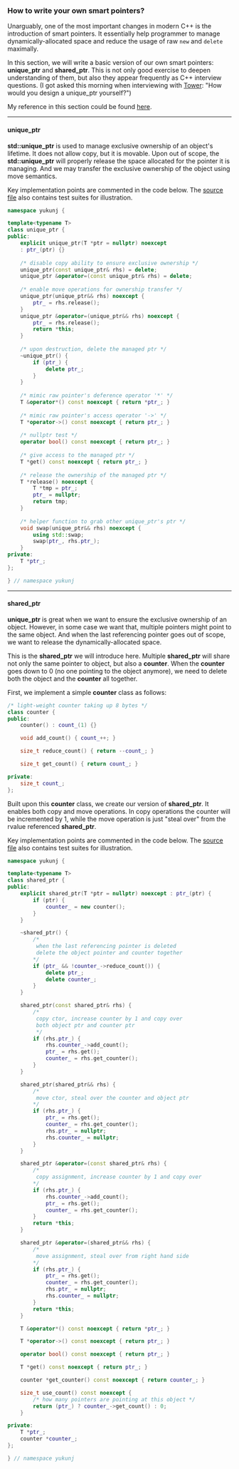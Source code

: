 ### How to write your own smart pointers?

Unarguably, one of the most important changes in modern C++ is the introduction of smart pointers. It essentially help programmer to manage dynamically-allocated space and reduce the usage of raw `new` and `delete` maximally.

In this section, we will write a basic version of our own smart pointers: **unique_ptr** and **shared_ptr**. This is not only good exercise to deepen understanding of them, but also they appear frequently as C++ interview questions. (I got asked this morning when interviewing with [Tower](https://www.tower-research.com): "How would you design a unique_ptr yourself?") 

My reference in this section could be found [here](https://github.com/Light-City/CPlusPlusThings/tree/master/learn_class/modern_C++_30/smart_ptr).

---

#### unique_ptr

**std::unique_ptr** is used to manage exclusive ownership of an object's lifetime. It does not allow copy, but it is movable. Upon out of scope, the **std::unique_ptr** will properly release the space allocated for the pointer it is managing. And we may transfer the exclusive ownership of the object using move semantics.

Key implementation points are commented in the code below. The [source file](./unique_ptr.cpp) also contains test suites for illustration. 
```CPP
namespace yukunj {

template<typename T>
class unique_ptr {
public:
    explicit unique_ptr(T *ptr = nullptr) noexcept
    : ptr_(ptr) {}
    
    /* disable copy ability to ensure exclusive ownership */
    unique_ptr(const unique_ptr& rhs) = delete;
    unique_ptr &operator=(const unique_ptr& rhs) = delete;
    
    /* enable move operations for ownership transfer */
    unique_ptr(unique_ptr&& rhs) noexcept {
        ptr_ = rhs.release();
    }
    unique_ptr &operator=(unique_ptr&& rhs) noexcept {
        ptr_ = rhs.release();
        return *this;
    }
    
    /* upon destruction, delete the managed ptr */
    ~unique_ptr() {
        if (ptr_) {
            delete ptr_;
        }
    }
    
    /* mimic raw pointer's deference operator '*' */
    T &operator*() const noexcept { return *ptr_; }
    
    /* mimic raw pointer's access operator '->' */
    T *operator->() const noexcept { return ptr_; }
    
    /* nullptr test */
    operator bool() const noexcept { return ptr_; }
    
    /* give access to the managed ptr */
    T *get() const noexcept { return ptr_; }
    
    /* release the ownership of the managed ptr */
    T *release() noexcept {
        T *tmp = ptr_;
        ptr_ = nullptr;
        return tmp;
    }
    
    /* helper function to grab other unique_ptr's ptr */
    void swap(unique_ptr&& rhs) noexcept {
        using std::swap;
        swap(ptr_, rhs.ptr_);
    }
private:
    T *ptr_;
};

} // namespace yukunj
```

---

#### shared_ptr

**unique_ptr** is great when we want to ensure the exclusive ownership of an object. However, in some case we want that, multiple pointers might point to the same object. And when the last referencing pointer goes out of scope, we want to release the dynamically-allocated space. 

This is the **shared_ptr** we will introduce here. Multiple **shared_ptr** will share not only the same pointer to object, but also a **counter**. When the **counter** goes down to 0 (no one pointing to the object anymore), we need to delete both the object and the **counter** all together.

First, we implement a simple **counter** class as follows:

```CPP
/* light-weight counter taking up 8 bytes */
class counter {
public:
    counter() : count_(1) {}

    void add_count() { count_++; }

    size_t reduce_count() { return --count_; }

    size_t get_count() { return count_; }

private:
    size_t count_;
};
```

Built upon this **counter** class, we create our version of **shared_ptr**. It enables both copy and move operations. In copy operations the counter will be incremented by 1, while the move operation is just "steal over" from the rvalue referenced **shared_ptr**.

Key implementation points are commented in the code below. The [source file](./shared_ptr.cpp) also contains test suites for illustration.

```CPP
namespace yukunj {

template<typename T>
class shared_ptr {
public:
    explicit shared_ptr(T *ptr = nullptr) noexcept : ptr_(ptr) {
        if (ptr) {
            counter_ = new counter();
        }
    }

    ~shared_ptr() {
        /*
         when the last referencing pointer is deleted
         delete the object pointer and counter together
        */
        if (ptr_ && !counter_->reduce_count()) {
            delete ptr_;
            delete counter_;
        }
    }

    shared_ptr(const shared_ptr& rhs) {
        /*
         copy ctor, increase counter by 1 and copy over
         both object ptr and counter ptr
         */
        if (rhs.ptr_) {
            rhs.counter_->add_count();
            ptr_ = rhs.get();
            counter_ = rhs.get_counter();
        }
    }

    shared_ptr(shared_ptr&& rhs) {
        /*
         move ctor, steal over the counter and object ptr
        */
        if (rhs.ptr_) {
            ptr_ = rhs.get();
            counter_ = rhs.get_counter();
            rhs.ptr_ = nullptr;
            rhs.counter_ = nullptr;
        }
    }

    shared_ptr &operator=(const shared_ptr& rhs) {
        /*
         copy assignment, increase counter by 1 and copy over
        */
        if (rhs.ptr_) {
            rhs.counter_->add_count();
            ptr_ = rhs.get();
            counter_ = rhs.get_counter();
        }
        return *this;
    }

    shared_ptr &operator=(shared_ptr&& rhs) {
        /*
         move assignment, steal over from right hand side
        */
        if (rhs.ptr_) {
            ptr_ = rhs.get();
            counter_ = rhs.get_counter();
            rhs.ptr_ = nullptr;
            rhs.counter_ = nullptr;
        }
        return *this;
    }

    T &operator*() const noexcept { return *ptr_; }

    T *operator->() const noexcept { return ptr_; }

    operator bool() const noexcept { return ptr_; }

    T *get() const noexcept { return ptr_; }

    counter *get_counter() const noexcept { return counter_; }

    size_t use_count() const noexcept {
        /* how many pointers are pointing at this object */
        return (ptr_) ? counter_->get_count() : 0;
    }

private:
    T *ptr_;
    counter *counter_;
};

} // namespace yukunj
```

